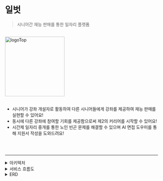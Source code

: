 # 일벗
> 시니어간 재능 판매를 통한 일자리 플랫폼

<br>


  <img width="196" alt="logoTop" src="https://github.com/job-buddy/.github/assets/67156494/1d02a8a4-8587-4852-95aa-adb460b1676e" width=500>

<br>

<br>

- 시니어가 강좌 개설자로 활동하여 다른 시니어들에게 강좌를 제공하여 재능 판매를 실현할 수 있어요!
- 동시에 다른 강좌에 참여할 기회를 제공함으로써 제2의 커리어를 시작할 수 있어요!
- 시간제 일자리 중개를 통한 노인 빈곤 문제를 해결할 수 있으며 AI 면접 도우미를 통해 지원서 작성을 도와드려요!


<br>

<br>

---



<details>
<summary> 아키텍처 </summary>

![image](https://github.com/job-buddy/.github/assets/67156494/e98995ca-a297-437d-b2de-a2efa3cc188f)

</details>



<details>
  <summary> 서비스 흐름도 </summary>

![image](https://github.com/job-buddy/.github/assets/67156494/2007ad1b-8e5d-4e71-b025-dbded81357f6)
</details>


<details>
<summary>ERD </summary>
  
![image](https://github.com/job-buddy/.github/assets/67156494/731a8355-ae94-4863-a8da-1c46368e27c9)
</details>

<br>
<br>

